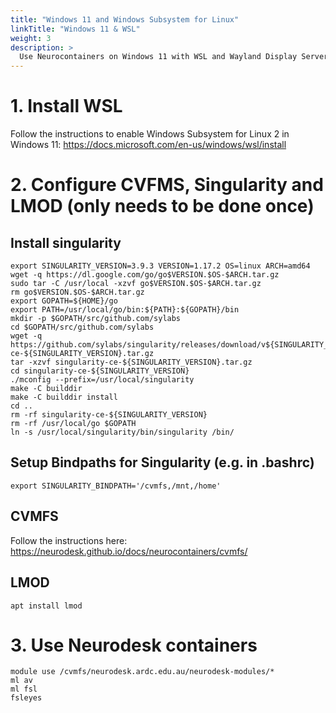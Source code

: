 ```yaml
---
title: "Windows 11 and Windows Subsystem for Linux"
linkTitle: "Windows 11 & WSL"
weight: 3
description: >
  Use Neurocontainers on Windows 11 with WSL and Wayland Display Server
---
```


# 1. Install WSL
Follow the instructions to enable Windows Subsystem for Linux 2 in Windows 11: https://docs.microsoft.com/en-us/windows/wsl/install

# 2. Configure CVFMS, Singularity and LMOD (only needs to be done once)

## Install singularity
<pre class="language-batch command-line" data-prompt=">">
<code>export SINGULARITY_VERSION=3.9.3 VERSION=1.17.2 OS=linux ARCH=amd64
wget -q https://dl.google.com/go/go$VERSION.$OS-$ARCH.tar.gz 
sudo tar -C /usr/local -xzvf go$VERSION.$OS-$ARCH.tar.gz 
rm go$VERSION.$OS-$ARCH.tar.gz 
export GOPATH=${HOME}/go 
export PATH=/usr/local/go/bin:${PATH}:${GOPATH}/bin 
mkdir -p $GOPATH/src/github.com/sylabs 
cd $GOPATH/src/github.com/sylabs 
wget -q https://github.com/sylabs/singularity/releases/download/v${SINGULARITY_VERSION}/singularity-ce-${SINGULARITY_VERSION}.tar.gz 
tar -xzvf singularity-ce-${SINGULARITY_VERSION}.tar.gz 
cd singularity-ce-${SINGULARITY_VERSION} 
./mconfig --prefix=/usr/local/singularity 
make -C builddir 
make -C builddir install 
cd .. 
rm -rf singularity-ce-${SINGULARITY_VERSION} 
rm -rf /usr/local/go $GOPATH 
ln -s /usr/local/singularity/bin/singularity /bin/ </code>
</pre>

## Setup Bindpaths for Singularity (e.g. in .bashrc)
<pre class="language-batch command-line" data-prompt=">">
<code>export SINGULARITY_BINDPATH='/cvmfs,/mnt,/home'</code>
</pre>

## CVMFS
Follow the instructions here: https://neurodesk.github.io/docs/neurocontainers/cvmfs/

## LMOD
<pre class="language-batch command-line" data-prompt=">">
<code>apt install lmod</code>
</pre>



# 3. Use Neurodesk containers
<pre class="language-batch command-line" data-prompt=">">
<code>module use /cvmfs/neurodesk.ardc.edu.au/neurodesk-modules/*
ml av
ml fsl
fsleyes</code>
</pre>
